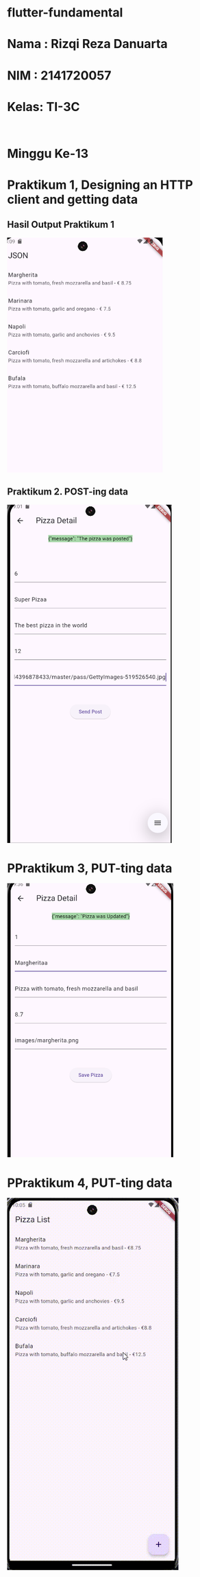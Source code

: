 # flutter-fundamental

# Nama : Rizqi Reza Danuarta

# NIM : 2141720057

# Kelas: TI-3C

<br>

# Minggu Ke-13

# Praktikum 1, Designing an HTTP client and getting data

## Hasil Output Praktikum 1

![alt text](/lib/image/w14-p1.png)

## Praktikum 2. POST-ing data

![alt text](/lib/image/m14-p2.png)

# PPraktikum 3, PUT-ting data

![alt text](/lib/image/m14-p3.png)

# PPraktikum 4, PUT-ting data

![alt text](/lib/image/m14-p4.gif)
